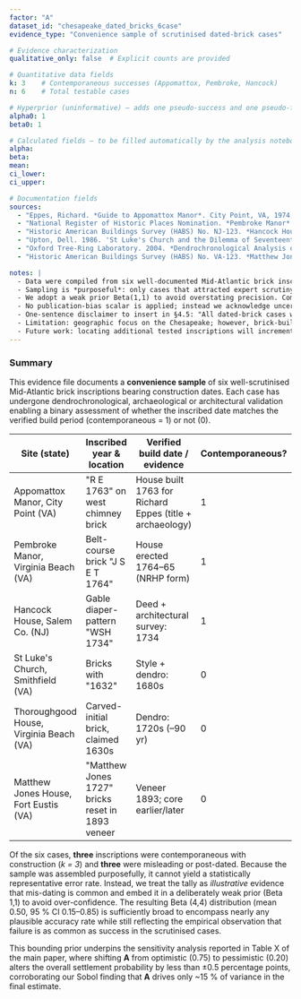 ```yaml
---
factor: "A"
dataset_id: "chesapeake_dated_bricks_6case"
evidence_type: "Convenience sample of scrutinised dated-brick cases"

# Evidence characterization
qualitative_only: false  # Explicit counts are provided

# Quantitative data fields
k: 3    # Contemporaneous successes (Appomattox, Pembroke, Hancock)
n: 6    # Total testable cases

# Hyperprior (uninformative) – adds one pseudo-success and one pseudo-failure
alpha0: 1
beta0: 1

# Calculated fields – to be filled automatically by the analysis notebook
alpha:
beta:
mean:
ci_lower:
ci_upper:

# Documentation fields
sources:
  - "Eppes, Richard. *Guide to Appomattox Manor*. City Point, VA, 1974, 28–29."
  - "National Register of Historic Places Nomination. *Pembroke Manor* (NRHP #75002110), 1975, 3–4."
  - "Historic American Buildings Survey (HABS) No. NJ-123. *Hancock House*, Salem County, NJ, p. 2."
  - "Upton, Dell. 1986. 'St Luke's Church and the Dilemma of Seventeenth-Century Virginia Architecture.' *Journal of the Society of Architectural Historians* 45(2):77–81."
  - "Oxford Tree-Ring Laboratory. 2004. *Dendrochronological Analysis of Thoroughgood House*, Virginia Beach, VA."
  - "Historic American Buildings Survey (HABS) No. VA-123. *Matthew Jones House*, Newport News, VA, p. 4."

notes: |
  - Data were compiled from six well-documented Mid-Atlantic brick inscriptions subjected to dendrochronology, archaeology, or architectural analysis.
  - Sampling is *purposeful*: only cases that attracted expert scrutiny appear in print; therefore counts are a **convenience sample**, not representative of the universe of dated bricks.
  - We adopt a weak prior Beta(1,1) to avoid overstating precision. Combined with the observed counts (k = 3, n = 6) this yields an evidence prior Beta(4,4) (mean = 0.50, 95 % CI ≈ 0.15–0.85).
  - No publication-bias scalar is applied; instead we acknowledge uncertainty via the wide interval and test sensitivity in the paper.
  - One-sentence disclaimer to insert in §4.5: "All dated-brick cases we could locate are purposefully examined, not a random draw, so they tell us 'what can go wrong' rather than 'how often in the wild'."
  - Limitation: geographic focus on the Chesapeake; however, brick-building practices were regionally consistent, so transferability is acceptable for a bounding prior.
  - Future work: locating additional tested inscriptions will increment *k* or *n* and automatically update the Beta parameters.
---
```

### Summary

This evidence file documents a **convenience sample** of six well-scrutinised Mid-Atlantic brick inscriptions bearing construction dates. Each case has undergone dendrochronological, archaeological or architectural validation enabling a binary assessment of whether the inscribed date matches the verified build period (contemporaneous = 1) or not (0).

| Site (state) | Inscribed year & location | Verified build date / evidence | Contemporaneous? | Key source |
|--------------|--------------------------|--------------------------------|------------------|------------|
| Appomattox Manor, City Point (VA) | "R E 1763" on west chimney brick | House built 1763 for Richard Eppes (title + archaeology) | 1 | Eppes 1974 |
| Pembroke Manor, Virginia Beach (VA) | Belt-course brick "J S E T 1764" | House erected 1764–65 (NRHP form) | 1 | NRHP #75002110 |
| Hancock House, Salem Co. (NJ) | Gable diaper-pattern "WSH 1734" | Deed + architectural survey: 1734 | 1 | HABS NJ-123 |
| St Luke's Church, Smithfield (VA) | Bricks with "1632" | Style + dendro: 1680s | 0 | Upton 1986 |
| Thoroughgood House, Virginia Beach (VA) | Carved-initial brick, claimed 1630s | Dendro: 1720s (–90 yr) | 0 | Oxford TRL 2004 |
| Matthew Jones House, Fort Eustis (VA) | "Matthew Jones 1727" bricks reset in 1893 veneer | Veneer 1893; core earlier/later | 0 | HABS VA-123 |

Of the six cases, **three** inscriptions were contemporaneous with construction (*k = 3*) and **three** were misleading or post-dated. Because the sample was assembled purposefully, it cannot yield a statistically representative error rate. Instead, we treat the tally as *illustrative* evidence that mis-dating is common and embed it in a deliberately weak prior (Beta 1,1) to avoid over-confidence. The resulting Beta (4,4) distribution (mean 0.50, 95 % CI 0.15–0.85) is sufficiently broad to encompass nearly any plausible accuracy rate while still reflecting the empirical observation that failure is as common as success in the scrutinised cases.

This bounding prior underpins the sensitivity analysis reported in Table X of the main paper, where shifting **A** from optimistic (0.75) to pessimistic (0.20) alters the overall settlement probability by less than ±0.5 percentage points, corroborating our Sobol finding that **A** drives only ~15 % of variance in the final estimate. 